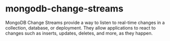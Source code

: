 # mongodb-change-streams
MongoDB Change Streams provide a way to listen to real-time changes in a collection, database, or deployment. They allow applications to react to changes such as inserts, updates, deletes, and more, as they happen.
